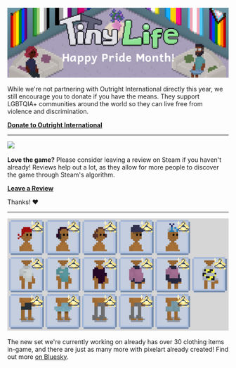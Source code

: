 ![](media/news/Pride.png)

While we're not partnering with Outright International directly this year, we still encourage you to donate if you have the means. They support LGBTQIA+ communities around the world so they can live free from violence and discrimination.

**[Donate to Outright International](https://outrightinternational.org/take-action/give)**

---

![](media/news/PostReview.png)

**Love the game?** Please consider leaving a review on Steam if you haven't already! Reviews help out a lot, as they allow for more people to discover the game through Steam's algorithm.

**[Leave a Review](https://store.steampowered.com/app/1651490/Tiny_Life/)**

Thanks! ❤️

---

![](media/news/OutAndAboutPreview2.png)

The new set we're currently working on already has over 30 clothing items in-game, and there are just as many more with pixelart already created! Find out more [on Bluesky](https://bsky.app/profile/tinylifegame.bsky.social/post/3lsjsya6jik27).
